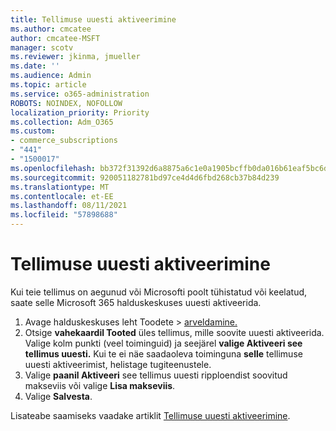 ```yaml
---
title: Tellimuse uuesti aktiveerimine
ms.author: cmcatee
author: cmcatee-MSFT
manager: scotv
ms.reviewer: jkinma, jmueller
ms.date: ''
ms.audience: Admin
ms.topic: article
ms.service: o365-administration
ROBOTS: NOINDEX, NOFOLLOW
localization_priority: Priority
ms.collection: Adm_O365
ms.custom:
- commerce_subscriptions
- "441"
- "1500017"
ms.openlocfilehash: bb372f31392d6a8875a6c1e0a1905bcffb0da016b61eaf5bc6dbb2bcbb561a45
ms.sourcegitcommit: 920051182781bd97ce4d4d6fbd268cb37b84d239
ms.translationtype: MT
ms.contentlocale: et-EE
ms.lasthandoff: 08/11/2021
ms.locfileid: "57898688"
---
```

# <a name="how-to-reactivate-a-subscription"></a>Tellimuse uuesti aktiveerimine

Kui teie tellimus on aegunud või Microsofti poolt tühistatud või keelatud, saate selle Microsoft 365 halduskeskuses uuesti aktiveerida.
  
1. Avage halduskeskuses leht  Toodete \> [arveldamine.](https://go.microsoft.com/fwlink/p/?linkid=842054)
2. Otsige **vahekaardil Tooted** üles tellimus, mille soovite uuesti aktiveerida. Valige kolm punkti (veel toiminguid) ja seejärel **valige Aktiveeri see tellimus uuesti.**
    Kui te ei näe saadaoleva toiminguna **selle** tellimuse uuesti aktiveerimist, helistage tugiteenustele.
3. Valige **paanil Aktiveeri** see tellimus uuesti ripploendist soovitud makseviis või valige **Lisa makseviis**.
4. Valige **Salvesta**.

Lisateabe saamiseks vaadake artiklit [Tellimuse uuesti aktiveerimine](https://docs.microsoft.com/microsoft-365/commerce/subscriptions/reactivate-your-subscription).